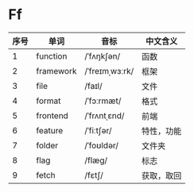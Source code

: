 # Ff

| 序号 | 单词        | 音标             | 中文含义  |
|----|-----------|----------------|-------|
| 1  | function  | /ˈfʌŋkʃən/     | 函数    |
| 2  | framework | /ˈfreɪmˌwɜːrk/ | 框架    |
| 3  | file      | /faɪl/         | 文件    |
| 4  | format    | /ˈfɔːrmæt/     | 格式    |
| 5  | frontend  | /ˈfrʌntˌɛnd/   | 前端    |
| 6  | feature   | /ˈfiːtʃər/     | 特性，功能 |
| 7  | folder    | /ˈfoʊldər/     | 文件夹   |
| 8  | flag      | /flæɡ/         | 标志    |
| 9  | fetch     | /fɛtʃ/         | 获取，取回 |
